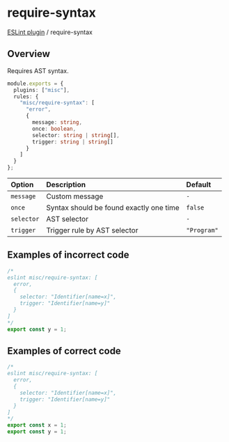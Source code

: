 # require-syntax

[ESLint plugin](https://ilyub.github.io/eslint-plugin-misc/) / require-syntax

## Overview

Requires AST syntax.

```ts
module.exports = {
  plugins: ["misc"],
  rules: {
    "misc/require-syntax": [
      "error",
      {
        message: string,
        once: boolean,
        selector: string | string[],
        trigger: string | string[]
      }
    ]
  }
};
```

| Option | Description | Default |
| :----- | :----- | :----- |
| `message` | Custom message | `-` |
| `once` | Syntax should be found exactly one time | `false` |
| `selector` | AST selector | `-` |
| `trigger` | Trigger rule by AST selector | `"Program"` |

## Examples of incorrect code

```ts
/*
eslint misc/require-syntax: [
  error,
  {
    selector: "Identifier[name=x]",
    trigger: "Identifier[name=y]"
  }
]
*/
export const y = 1;
```

## Examples of correct code

```ts
/*
eslint misc/require-syntax: [
  error,
  {
    selector: "Identifier[name=x]",
    trigger: "Identifier[name=y]"
  }
]
*/
export const x = 1;
export const y = 1;
```